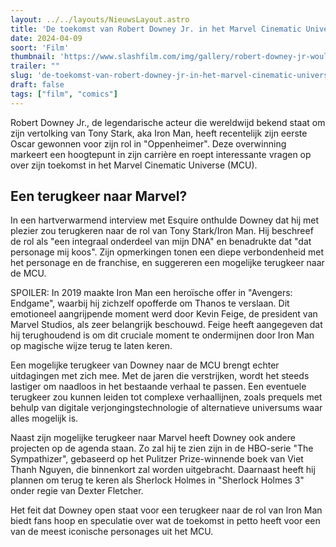 ```yaml
---
layout: ../../layouts/NieuwsLayout.astro
title: 'De toekomst van Robert Downey Jr. in het Marvel Cinematic Universe'
date: 2024-04-09
soort: 'Film'
thumbnail: 'https://www.slashfilm.com/img/gallery/robert-downey-jr-would-return-to-the-mcu-for-one-very-understandable-reason/intro-1712598775.jpg'
trailer: ""
slug: 'de-toekomst-van-robert-downey-jr-in-het-marvel-cinematic-universe'
draft: false
tags: ["film", "comics"]
---
```


Robert Downey Jr., de legendarische acteur die wereldwijd bekend staat om zijn vertolking van Tony Stark, aka Iron Man, heeft recentelijk zijn eerste Oscar gewonnen voor zijn rol in "Oppenheimer". Deze overwinning markeert een hoogtepunt in zijn carrière en roept interessante vragen op over zijn toekomst in het Marvel Cinematic Universe (MCU).

## Een terugkeer naar Marvel?

In een hartverwarmend interview met Esquire onthulde Downey dat hij met plezier zou terugkeren naar de rol van Tony Stark/Iron Man. Hij beschreef de rol als "een integraal onderdeel van mijn DNA" en benadrukte dat "dat personage mij koos". Zijn opmerkingen tonen een diepe verbondenheid met het personage en de franchise, en suggereren een mogelijke terugkeer naar de MCU.

SPOILER: In 2019 maakte Iron Man een heroïsche offer in "Avengers: Endgame", waarbij hij zichzelf opofferde om Thanos te verslaan. Dit emotioneel aangrijpende moment werd door Kevin Feige, de president van Marvel Studios, als zeer belangrijk beschouwd. Feige heeft aangegeven dat hij terughoudend is om dit cruciale moment te ondermijnen door Iron Man op magische wijze terug te laten keren.

Een mogelijke terugkeer van Downey naar de MCU brengt echter uitdagingen met zich mee. Met de jaren die verstrijken, wordt het steeds lastiger om naadloos in het bestaande verhaal te passen. Een eventuele terugkeer zou kunnen leiden tot complexe verhaallijnen, zoals prequels met behulp van digitale verjongingstechnologie of alternatieve universums waar alles mogelijk is.

Naast zijn mogelijke terugkeer naar Marvel heeft Downey ook andere projecten op de agenda staan. Zo zal hij te zien zijn in de HBO-serie "The Sympathizer", gebaseerd op het Pulitzer Prize-winnende boek van Viet Thanh Nguyen, die binnenkort zal worden uitgebracht. Daarnaast heeft hij plannen om terug te keren als Sherlock Holmes in "Sherlock Holmes 3" onder regie van Dexter Fletcher.

Het feit dat Downey open staat voor een terugkeer naar de rol van Iron Man biedt fans hoop en speculatie over wat de toekomst in petto heeft voor een van de meest iconische personages uit het MCU.
